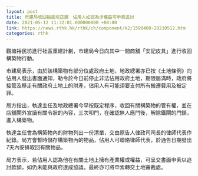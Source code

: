 ```yaml
---
layout: post
title: 市建局收回裕民坊店舖　佔用人如認為涉權益可申索追討
date: 2021-05-12 11:32:01.000000000 +08:00
link: https://news.rthk.hk/rthk/ch/component/k2/1590460-20210512.htm
categories: rthk
---
```


觀塘裕民坊進行社區重建計劃，市建局今日向其中一間商舖「安記皮具」進行收回構築物行動。

市建局表示，由於該構築物有部分位處政府土地，地政總署亦已按《土地條例》向佔用人發出書面通知，勒令於今日前停止非法佔用政府土地，期限屆滿時，政府將接管及移走有關政府土地上的財產，佔用人有可能須要支付所有搬遷費用及被定罪。

局方指出，執達主任及地政總署今早按既定程序，收回有關構築物的管有權，並在店舖閘外宣讀有關令狀的內容，三次叩門，在確認無人應門後，解除鐵閘的門鎖，進入構築物。

執達主任會為構築物內的財物列出一份清單，交由原告人律政司司長的律師代表作紀錄。局方會暫時儲存構築物內的物品，佔用人可聯絡律師代表，於通告日期發出7天內安排取回有關物品。

局方表示，若佔用人認為他在有關土地上擁有產業權或權益，可呈交書面申索以追討款額，如仍未能與政府達成協議，最終亦可將申索轉交土地審裁處。

